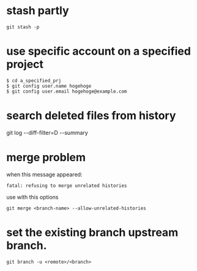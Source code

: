 # stash partly
```
git stash -p
```

# use specific account on a specified project
```
$ cd a_specified_prj
$ git config user.name hogehoge
$ git config user.email hogehoge@example.com

```
# search deleted files from history
git log --diff-filter=D --summary


# merge problem

when this message appeared:
```
fatal: refusing to merge unrelated histories
```
use with this options
```
git merge <branch-name> --allow-unrelated-histories
```


# set the existing branch upstream branch.

```
git branch -u <remote>/<branch>
```